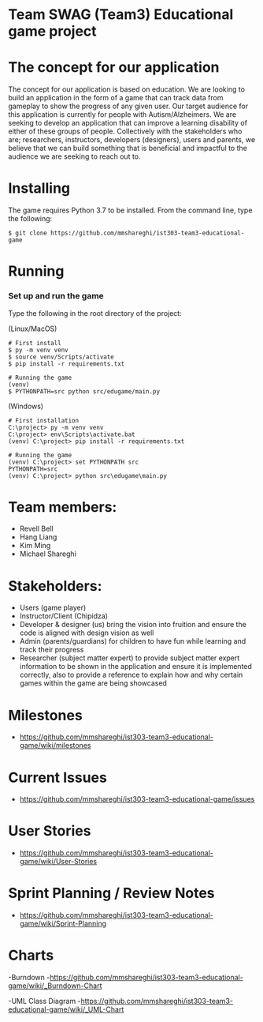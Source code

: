 # Team SWAG (Team3) Educational game project 

# The concept for our application

The concept for our application is based on education. We are looking to build an application in the form of a game 
that can track data from gameplay to show the progress of any given user. Our target audience for this application is 
currently for people with Autism/Alzheimers. We are seeking to develop an application that can improve a learning 
disability of either of these groups of people. Collectively with the stakeholders who are; researchers, instructors, 
developers (designers), users and parents, we believe that we can build something that is beneficial and impactful to 
the audience we are seeking to reach out to. 

# Installing

The game requires Python 3.7 to be installed. From the command line, type the following:

```
$ git clone https://github.com/mmshareghi/ist303-team3-educational-game
```

# Running 

### Set up and run the game

Type the following in the root directory of the project:

(Linux/MacOS)
```
# First install
$ py -m venv venv
$ source venv/Scripts/activate
$ pip install -r requirements.txt

# Running the game
(venv)
$ PYTHONPATH=src python src/edugame/main.py
```

(Windows)
```
# First installation
C:\project> py -m venv venv
C:\project> env\Scripts\activate.bat
(venv) C:\project> pip install -r requirements.txt

# Running the game
(venv) C:\project> set PYTHONPATH src
PYTHONPATH=src
(venv) C:\project> python src\edugame\main.py
```

# Team members:
- Revell Bell
- Hang Liang
- Kim Ming
- Michael Shareghi

# Stakeholders:
- Users (game player)
- Instructor/Client (Chipidza)
- Developer & designer (us)
  bring the vision into fruition and ensure the code is aligned with design vision as well
- Admin (parents/guardians)
  for children to have fun while learning and track their progress
- Researcher (subject matter expert)
  to provide subject matter expert information to be shown in the application and ensure it is implemented correctly, 
  also to provide a   reference to explain how and why certain games within the game are being showcased

# Milestones
- https://github.com/mmshareghi/ist303-team3-educational-game/wiki/milestones

# Current Issues
- https://github.com/mmshareghi/ist303-team3-educational-game/issues
  
# User Stories
- https://github.com/mmshareghi/ist303-team3-educational-game/wiki/User-Stories

# Sprint Planning / Review Notes
- https://github.com/mmshareghi/ist303-team3-educational-game/wiki/Sprint-Planning

# Charts
  -Burndown
    -https://github.com/mmshareghi/ist303-team3-educational-game/wiki/_Burndown-Chart
  
  -UML Class Diagram
    -https://github.com/mmshareghi/ist303-team3-educational-game/wiki/_UML-Chart
